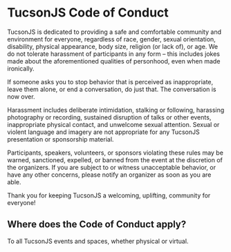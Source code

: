 # TucsonJS Code of Conduct

TucsonJS is dedicated to providing a safe and comfortable community and environment for everyone, regardless of race, gender, sexual orientation, disability, physical appearance, body size, religion (or lack of), or age. We do not tolerate harassment of participants in any form – this includes jokes made about the aforementioned qualities of personhood, even when made ironically.

If someone asks you to stop behavior that is perceived as inappropriate, leave them alone, or end a conversation, do just that. The conversation is now over.

Harassment includes deliberate intimidation, stalking or following, harassing photography or recording, sustained disruption of talks or other events, inappropriate physical contact, and unwelcome sexual attention. Sexual or violent language and imagery are not appropriate for any TucsonJS presentation or sponsorship material.

Participants, speakers, volunteers, or sponsors violating these rules may be warned, sanctioned, expelled, or banned from the event at the discretion of the organizers. If you are subject to or witness unacceptable behavior, or have any other concerns, please notify an organizer as soon as you are able.

Thank you for keeping TucsonJS a welcoming, uplifting, community for everyone!

## Where does the Code of Conduct apply?
To all TucsonJS events and spaces, whether physical or virtual. 

